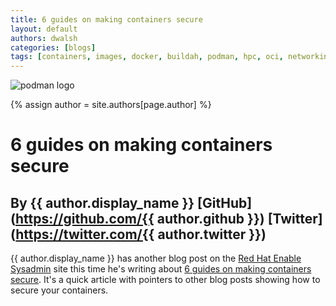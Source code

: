 ```yaml
---
title: 6 guides on making containers secure 
layout: default
authors: dwalsh 
categories: [blogs]
tags: [containers, images, docker, buildah, podman, hpc, oci, networking, runtime, windows, microsoft]
---
```

![podman logo](https://podman.io/images/podman.svg)

{% assign author = site.authors[page.author] %}

# 6 guides on making containers secure 
## By {{ author.display_name }} [GitHub](https://github.com/{{ author.github }}) [Twitter](https://twitter.com/{{ author.twitter }})

{{ author.display_name }} has another blog post on the [Red Hat Enable Sysadmin](https://www.redhat.com/sysadmin/) site this time he's writing about [6 guides on making containers secure](https://www.redhat.com/sysadmin/making-containers-secure).  It's a quick article with pointers to other blog posts showing how to secure your containers.
